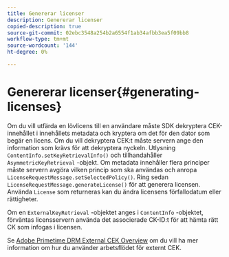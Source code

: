 ```yaml
---
title: Genererar licenser
description: Genererar licenser
copied-description: true
source-git-commit: 02ebc3548a254b2a6554f1ab34afbb3ea5f09bb8
workflow-type: tm+mt
source-wordcount: '144'
ht-degree: 0%

---
```


# Genererar licenser{#generating-licenses}

Om du vill utfärda en lövlicens till en användare måste SDK dekryptera CEK-innehållet i innehållets metadata och kryptera om det för den dator som begär en licens. Om du vill dekryptera CEK:t måste servern ange den information som krävs för att dekryptera nyckeln. Utlysning `ContentInfo.setKeyRetrievalInfo()` och tillhandahåller `AsymmetricKeyRetrieval` -objekt. Om metadata innehåller flera principer måste servern avgöra vilken princip som ska användas och anropa `LicenseRequestMessage.setSelectedPolicy()`. Ring sedan `LicenseRequestMessage.generateLicense()` för att generera licensen. Använda `License` som returneras kan du ändra licensens förfallodatum eller rättigheter.

Om en `ExternalKeyRetrieval` -objektet anges i `ContentInfo` -objektet, förväntas licensservern använda det associerade CK-ID:t för att hämta rätt CK som infogas i licensen.

Se [Adobe Primetime DRM External CEK Overview](../../../aaxs-drm-xkey-mgmt/aaxs-drm-using-external-cek-overview.md) om du vill ha mer information om hur du använder arbetsflödet för externt CEK.
